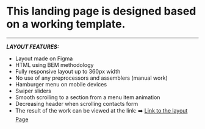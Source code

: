 # This landing page is designed based on a working template.
---
___LAYOUT FEATURES:___

* Layout made on Figma
* HTML using BEM methodology
* Fully responsive layout up to 360px width
* No use of any preprocessors and assemblers (manual work)
* Hamburger menu on mobile devices
* Swiper sliders
* Smooth scrolling to a section from a menu item
animation
* Decreasing header when scrolling
contacts form
* The result of the work can be viewed at the link: ➡️ [Link to the layout Page](https://vjacheslav250.github.io/The-Wild-Kingdom/#)
